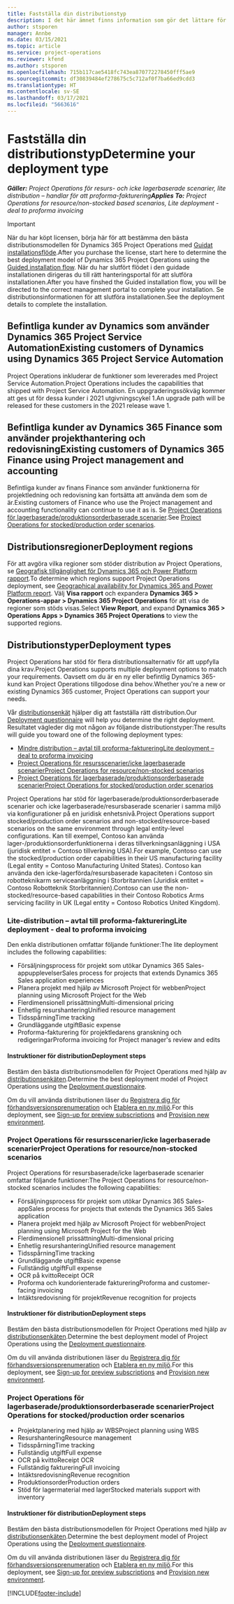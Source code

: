 ```yaml
---
title: Fastställa din distributionstyp
description: I det här ämnet finns information som gör det lättare för dig att fastställa korrekt distributionstyp av Project Operations för ditt företag.
author: stsporen
manager: Annbe
ms.date: 03/15/2021
ms.topic: article
ms.service: project-operations
ms.reviewer: kfend
ms.author: stsporen
ms.openlocfilehash: 715b117cae5418fc743ea870772278450fff5ae9
ms.sourcegitcommit: df30839484ef278675c5c712af0f7ba66ed9cdd3
ms.translationtype: HT
ms.contentlocale: sv-SE
ms.lasthandoff: 03/17/2021
ms.locfileid: "5663616"
---
```

# <a name="determine-your-deployment-type"></a><span data-ttu-id="944d4-103">Fastställa din distributionstyp</span><span class="sxs-lookup"><span data-stu-id="944d4-103">Determine your deployment type</span></span>

<span data-ttu-id="944d4-104">_**Gäller:** Project Operations för resurs- och icke lagerbaserade scenarier, lite distribution – handlar för att proforma-fakturering_</span><span class="sxs-lookup"><span data-stu-id="944d4-104">_**Applies To:** Project Operations for resource/non-stocked based scenarios, Lite deployment - deal to proforma invoicing_</span></span>

> [!IMPORTANT]
> <span data-ttu-id="944d4-105">När du har köpt licensen, börja här för att bestämma den bästa distributionsmodellen för Dynamics 365 Project Operations med [Guidat installationsflöde](https://aka.ms/provisionprojectoperations).</span><span class="sxs-lookup"><span data-stu-id="944d4-105">After you purchase the license, start here to determine the best deployment model of Dynamics 365 Project Operations using the [Guided installation flow](https://aka.ms/provisionprojectoperations).</span></span>
> <span data-ttu-id="944d4-106">När du har slutfört flödet i den guidade installationen dirigeras du till rätt hanteringsportal för att slutföra installationen.</span><span class="sxs-lookup"><span data-stu-id="944d4-106">After you have finshed the Guided installation flow, you will be directed to the correct management portal to complete your installation.</span></span> <span data-ttu-id="944d4-107">Se distributionsinformationen för att slutföra installationen.</span><span class="sxs-lookup"><span data-stu-id="944d4-107">See the deployment details to complete the installation.</span></span>


## <a name="existing-customers-of-dynamics-using-dynamics-365-project-service-automation"></a><span data-ttu-id="944d4-108">Befintliga kunder av Dynamics som använder Dynamics 365 Project Service Automation</span><span class="sxs-lookup"><span data-stu-id="944d4-108">Existing customers of Dynamics using Dynamics 365 Project Service Automation</span></span>
<span data-ttu-id="944d4-109">Project Operations inkluderar de funktioner som levererades med Project Service Automation.</span><span class="sxs-lookup"><span data-stu-id="944d4-109">Project Operations includes the capabilities that shipped with Project Service Automation.</span></span> <span data-ttu-id="944d4-110">En uppgraderingssökväg kommer att ges ut för dessa kunder i 2021 utgivningscykel 1.</span><span class="sxs-lookup"><span data-stu-id="944d4-110">An upgrade path will be released for these customers in the 2021 release wave 1.</span></span>

## <a name="existing-customers-of-dynamics-365-finance-using-project-management-and-accounting"></a><span data-ttu-id="944d4-111">Befintliga kunder av Dynamics 365 Finance som använder projekthantering och redovisning</span><span class="sxs-lookup"><span data-stu-id="944d4-111">Existing customers of Dynamics 365 Finance using Project management and accounting</span></span> 

<span data-ttu-id="944d4-112">Befintliga kunder av finans Finance som använder funktionerna för projektledning och redovisning kan fortsätta att använda dem som de är.</span><span class="sxs-lookup"><span data-stu-id="944d4-112">Existing customers of Finance who use the Project management and accounting functionality can continue to use it as is.</span></span> <span data-ttu-id="944d4-113">Se [Project Operations för lagerbaserade/produktionsorderbaserade scenarier](#pma).</span><span class="sxs-lookup"><span data-stu-id="944d4-113">See [Project Operations for stocked/production order scenarios](#pma).</span></span>


## <a name="deployment-regions"></a><span data-ttu-id="944d4-114">Distributionsregioner</span><span class="sxs-lookup"><span data-stu-id="944d4-114">Deployment regions</span></span>
<span data-ttu-id="944d4-115">För att avgöra vilka regioner som stöder distribution av Project Operations, se [Geografisk tillgänglighet för Dynamics 365 och Power Platform rapport](https://dynamics.microsoft.com/en-us/geographic-availability/).</span><span class="sxs-lookup"><span data-stu-id="944d4-115">To determine which regions support Project Operations deployment, see [Geographical availability for Dynamics 365 and Power Platform report](https://dynamics.microsoft.com/en-us/geographic-availability/).</span></span> <span data-ttu-id="944d4-116">Välj **Visa rapport** och expandera **Dynamics 365 > Operations-appar > Dynamics 365 Project Operations** för att visa de regioner som stöds visas.</span><span class="sxs-lookup"><span data-stu-id="944d4-116">Select **View Report**, and expand **Dynamics 365 > Operations Apps > Dynamics 365 Project Operations** to view the supported regions.</span></span>

## <a name="deployment-types"></a><span data-ttu-id="944d4-117">Distributionstyper</span><span class="sxs-lookup"><span data-stu-id="944d4-117">Deployment types</span></span>
<span data-ttu-id="944d4-118">Project Operations har stöd för flera distributionsalternativ för att uppfylla dina krav.</span><span class="sxs-lookup"><span data-stu-id="944d4-118">Project Operations supports multiple deployment options to match your requirements.</span></span> <span data-ttu-id="944d4-119">Oavsett om du är en ny eller befintlig Dynamics 365-kund kan Project Operations tillgodose dina behov.</span><span class="sxs-lookup"><span data-stu-id="944d4-119">Whether you're a new or existing Dynamics 365 customer, Project Operations can support your needs.</span></span>

<span data-ttu-id="944d4-120">Vår [distributionsenkät](https://aka.ms/provisionprojectoperations) hjälper dig att fastställa rätt distribution.</span><span class="sxs-lookup"><span data-stu-id="944d4-120">Our [Deployment questionnaire](https://aka.ms/provisionprojectoperations) will help you determine the right deployment.</span></span> <span data-ttu-id="944d4-121">Resultatet vägleder dig mot någon av följande distributionstyper:</span><span class="sxs-lookup"><span data-stu-id="944d4-121">The results will guide you toward one of the following deployment types:</span></span>

- [<span data-ttu-id="944d4-122">Mindre distribution – avtal till proforma-fakturering</span><span class="sxs-lookup"><span data-stu-id="944d4-122">Lite deployment – deal to proforma invoicing</span></span>](#lite)
- [<span data-ttu-id="944d4-123">Project Operations för resursscenarier/icke lagerbaserade scenarier</span><span class="sxs-lookup"><span data-stu-id="944d4-123">Project Operations for resource/non-stocked scenarios</span></span>](#integrated)
- [<span data-ttu-id="944d4-124">Project Operations för lagerbaserade/produktionsorderbaserade scenarier</span><span class="sxs-lookup"><span data-stu-id="944d4-124">Project Operations for stocked/production order scenarios</span></span>](#pma)

<span data-ttu-id="944d4-125">Project Operations har stöd för lagerbaserade/produktionsorderbaserade scenarier och icke lagerbaserade/resursbaserade scenarier i samma miljö via konfigurationer på en juridisk enhetsnivå.</span><span class="sxs-lookup"><span data-stu-id="944d4-125">Project Operations support stocked/production order scenarios and non-stocked/resource-based scenarios on the same environment through legal entity-level configurations.</span></span> <span data-ttu-id="944d4-126">Kan till exempel, Contoso kan använda lager-/produktionsorderfunktionerna i deras tillverkningsanläggning i USA (juridisk entitet = Contoso tillverkning USA).</span><span class="sxs-lookup"><span data-stu-id="944d4-126">For example, Contoso can use the stocked/production order capabilities in their US manufacturing facility (Legal entity = Contoso Manufacturing United States).</span></span> <span data-ttu-id="944d4-127">Contoso kan använda den icke-lagerförda/resursbaserade kapaciteten i Contoso sin robotteknikarm serviceanläggning i Storbritannien (Juridisk entitet = Contoso Robotteknik Storbritannien).</span><span class="sxs-lookup"><span data-stu-id="944d4-127">Contoso can use the non-stocked/resource-based capabilities in their Contoso Robotics Arms servicing facility in UK (Legal entity = Contoso Robotics United Kingdom).</span></span>

### <a name="lite-deployment---deal-to-proforma-invoicing"></a><a  name="lite"></a><span data-ttu-id="944d4-128">Lite-distribution – avtal till proforma-fakturering</span><span class="sxs-lookup"><span data-stu-id="944d4-128">Lite deployment - deal to proforma invoicing</span></span>

<span data-ttu-id="944d4-129">Den enkla distributionen omfattar följande funktioner:</span><span class="sxs-lookup"><span data-stu-id="944d4-129">The lite deployment includes the following capabilities:</span></span>

- <span data-ttu-id="944d4-130">Försäljningsprocess för projekt som utökar Dynamics 365 Sales-appupplevelser</span><span class="sxs-lookup"><span data-stu-id="944d4-130">Sales process for projects that extends Dynamics 365 Sales application experiences</span></span>
- <span data-ttu-id="944d4-131">Planera projekt med hjälp av Microsoft Project för webben</span><span class="sxs-lookup"><span data-stu-id="944d4-131">Project planning using Microsoft Project for the Web</span></span>
- <span data-ttu-id="944d4-132">Flerdimensionell prissättning</span><span class="sxs-lookup"><span data-stu-id="944d4-132">Multi-dimensional pricing</span></span>
- <span data-ttu-id="944d4-133">Enhetlig resurshantering</span><span class="sxs-lookup"><span data-stu-id="944d4-133">Unified resource management</span></span>
- <span data-ttu-id="944d4-134">Tidsspårning</span><span class="sxs-lookup"><span data-stu-id="944d4-134">Time tracking</span></span>
- <span data-ttu-id="944d4-135">Grundläggande utgift</span><span class="sxs-lookup"><span data-stu-id="944d4-135">Basic expense</span></span>
- <span data-ttu-id="944d4-136">Proforma-fakturering för projektledarens granskning och redigeringar</span><span class="sxs-lookup"><span data-stu-id="944d4-136">Proforma invoicing for Project manager's review and edits</span></span> 

#### <a name="deployment-steps"></a><span data-ttu-id="944d4-137">Instruktioner för distribution</span><span class="sxs-lookup"><span data-stu-id="944d4-137">Deployment steps</span></span>
<span data-ttu-id="944d4-138">Bestäm den bästa distributionsmodellen för Project Operations med hjälp av [distributionsenkäten](https://aka.ms/provisionprojectoperations).</span><span class="sxs-lookup"><span data-stu-id="944d4-138">Determine the best deployment model of Project Operations using the [Deployment questionnaire](https://aka.ms/provisionprojectoperations).</span></span>

<span data-ttu-id="944d4-139">Om du vill använda distributionen läser du [Registrera dig för förhandsversionsprenumeration](lite-preview-subscription-sign-up.md) och [Etablera en ny miljö](lite-deployment.md).</span><span class="sxs-lookup"><span data-stu-id="944d4-139">For this deployment, see [Sign-up for preview subscriptions](lite-preview-subscription-sign-up.md) and [Provision new environment](lite-deployment.md).</span></span> 


### <a name="project-operations-for-resourcenon-stocked-scenarios"></a><a name="integrated"></a><span data-ttu-id="944d4-140">Project Operations för resursscenarier/icke lagerbaserade scenarier</span><span class="sxs-lookup"><span data-stu-id="944d4-140">Project Operations for resource/non-stocked scenarios</span></span>
<span data-ttu-id="944d4-141">Project Operations för resursbaserade/icke lagerbaserade scenarier omfattar följande funktioner:</span><span class="sxs-lookup"><span data-stu-id="944d4-141">The Project Operations for resource/non-stocked scenarios includes the following capabilities:</span></span>
 
- <span data-ttu-id="944d4-142">Försäljningsprocess för projekt som utökar Dynamics 365 Sales-app</span><span class="sxs-lookup"><span data-stu-id="944d4-142">Sales process for projects that extends the Dynamics 365 Sales application</span></span>
- <span data-ttu-id="944d4-143">Planera projekt med hjälp av Microsoft Project för webben</span><span class="sxs-lookup"><span data-stu-id="944d4-143">Project planning using Microsoft Project for the Web</span></span>
- <span data-ttu-id="944d4-144">Flerdimensionell prissättning</span><span class="sxs-lookup"><span data-stu-id="944d4-144">Multi-dimensional pricing</span></span>
- <span data-ttu-id="944d4-145">Enhetlig resurshantering</span><span class="sxs-lookup"><span data-stu-id="944d4-145">Unified resource management</span></span>
- <span data-ttu-id="944d4-146">Tidsspårning</span><span class="sxs-lookup"><span data-stu-id="944d4-146">Time tracking</span></span>
- <span data-ttu-id="944d4-147">Grundläggande utgift</span><span class="sxs-lookup"><span data-stu-id="944d4-147">Basic expense</span></span>
- <span data-ttu-id="944d4-148">Fullständig utgift</span><span class="sxs-lookup"><span data-stu-id="944d4-148">Full expense</span></span>
- <span data-ttu-id="944d4-149">OCR på kvitto</span><span class="sxs-lookup"><span data-stu-id="944d4-149">Receipt OCR</span></span>
- <span data-ttu-id="944d4-150">Proforma och kundorienterade fakturering</span><span class="sxs-lookup"><span data-stu-id="944d4-150">Proforma and customer-facing invoicing</span></span> 
- <span data-ttu-id="944d4-151">Intäktsredovisning för projekt</span><span class="sxs-lookup"><span data-stu-id="944d4-151">Revenue recognition for projects</span></span>

#### <a name="deployment-steps"></a><span data-ttu-id="944d4-152">Instruktioner för distribution</span><span class="sxs-lookup"><span data-stu-id="944d4-152">Deployment steps</span></span>
<span data-ttu-id="944d4-153">Bestäm den bästa distributionsmodellen för Project Operations med hjälp av [distributionsenkäten](https://aka.ms/provisionprojectoperations).</span><span class="sxs-lookup"><span data-stu-id="944d4-153">Determine the best deployment model of Project Operations using the [Deployment questionnaire](https://aka.ms/provisionprojectoperations).</span></span>

<span data-ttu-id="944d4-154">Om du vill använda distributionen läser du [Registrera dig för förhandsversionsprenumeration](resource-sign-up-preview-subscription.md) och [Etablera en ny miljö](resource-provision-new-environment.md).</span><span class="sxs-lookup"><span data-stu-id="944d4-154">For this deployment, see [Sign-up for preview subscriptions](resource-sign-up-preview-subscription.md) and [Provision new environment](resource-provision-new-environment.md).</span></span> 


### <a name="project-operations-for-stockedproduction-order-scenarios"></a><a name="pma"></a><span data-ttu-id="944d4-155">Project Operations för lagerbaserade/produktionsorderbaserade scenarier</span><span class="sxs-lookup"><span data-stu-id="944d4-155">Project Operations for stocked/production order scenarios</span></span>

- <span data-ttu-id="944d4-156">Projektplanering med hjälp av WBS</span><span class="sxs-lookup"><span data-stu-id="944d4-156">Project planning using WBS</span></span>
- <span data-ttu-id="944d4-157">Resurshantering</span><span class="sxs-lookup"><span data-stu-id="944d4-157">Resource management</span></span>
- <span data-ttu-id="944d4-158">Tidsspårning</span><span class="sxs-lookup"><span data-stu-id="944d4-158">Time tracking</span></span>
- <span data-ttu-id="944d4-159">Fullständig utgift</span><span class="sxs-lookup"><span data-stu-id="944d4-159">Full expense</span></span>
- <span data-ttu-id="944d4-160">OCR på kvitto</span><span class="sxs-lookup"><span data-stu-id="944d4-160">Receipt OCR</span></span>
- <span data-ttu-id="944d4-161">Fullständig fakturering</span><span class="sxs-lookup"><span data-stu-id="944d4-161">Full invoicing</span></span>
- <span data-ttu-id="944d4-162">Intäktsredovisning</span><span class="sxs-lookup"><span data-stu-id="944d4-162">Revenue recognition</span></span>
- <span data-ttu-id="944d4-163">Produktionsorder</span><span class="sxs-lookup"><span data-stu-id="944d4-163">Production orders</span></span>
- <span data-ttu-id="944d4-164">Stöd för lagermaterial med lager</span><span class="sxs-lookup"><span data-stu-id="944d4-164">Stocked materials support with inventory</span></span>

#### <a name="deployment-steps"></a><span data-ttu-id="944d4-165">Instruktioner för distribution</span><span class="sxs-lookup"><span data-stu-id="944d4-165">Deployment steps</span></span>
<span data-ttu-id="944d4-166">Bestäm den bästa distributionsmodellen för Project Operations med hjälp av [distributionsenkäten](https://aka.ms/provisionprojectoperations).</span><span class="sxs-lookup"><span data-stu-id="944d4-166">Determine the best deployment model of Project Operations using the [Deployment questionnaire](https://aka.ms/provisionprojectoperations).</span></span>

<span data-ttu-id="944d4-167">Om du vill använda distributionen läser du [Registrera dig för förhandsversionsprenumeration](https://docs.microsoft.com/dynamics365/fin-ops-core/dev-itpro/dev-tools/sign-up-preview-subscription?toc=/dynamics365/finance/toc.json) och [Etablera en ny miljö](https://docs.microsoft.com/dynamics365/fin-ops-core/dev-itpro/deployment/deploy-demo-environment?toc=/dynamics365/finance/toc.json).</span><span class="sxs-lookup"><span data-stu-id="944d4-167">For this deployment, see [Sign-up for preview subscriptions](https://docs.microsoft.com/dynamics365/fin-ops-core/dev-itpro/dev-tools/sign-up-preview-subscription?toc=/dynamics365/finance/toc.json) and [Provision new environment](https://docs.microsoft.com/dynamics365/fin-ops-core/dev-itpro/deployment/deploy-demo-environment?toc=/dynamics365/finance/toc.json).</span></span> 



[!INCLUDE[footer-include](../includes/footer-banner.md)]
